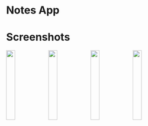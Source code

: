 # Notes App

# Screenshots
<img align="left" width="22%" height="auto" src="https://github.com/deepalok/Notes_App/assets/77024353/b420cd07-0d4a-483f-b804-d599f3db3970">
<img align="left" width="22%" height="auto" src="https://github.com/deepalok/Notes_App/assets/77024353/cca09a62-3e72-4477-8aae-03b91c1197b5">
<img align="left" width="22%" height="auto" src="https://github.com/deepalok/Notes_App/assets/77024353/983a5f91-bb84-455e-8f08-e7a5b131a863">
<img align="left" width="22%" height="auto" src="https://github.com/deepalok/Notes_App/assets/77024353/9eef9a64-8ffc-4d61-b6fd-42bad3c7941e">
